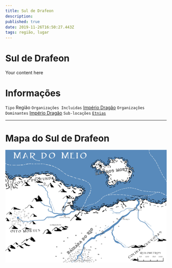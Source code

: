 ```yaml
---
title: Sul de Drafeon
description: 
published: true
date: 2019-11-26T16:50:27.443Z
tags: região, lugar
---
```


# Sul de Drafeon
Your content here

# Informações
`Tipo` Região 
`Organizações Incluidas` [Império Dragão](http://localhost/faccoes/nacoes/imperio-dragao#imperio-dragao)
`Organizações Dominantes` [Império Dragão](http://localhost/faccoes/nacoes/imperio-dragao#imperio-dragao)
`Sub-locações` 
[`Etnias`](http://localhost/lugares/plano-material/drafeon/sul-de-drafeon/etnias-do-sul-de-drafeon#etnias-do-sul-de-drafeon)

-----
# Mapa do Sul de Drafeon
![Sul_de_Drafeon](/uploads/mapas/sul_de_drafeon.jpg)